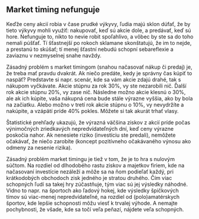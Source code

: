 ## Market timing nefunguje

Keďže ceny akcií robia v čase prudké výkyvy, ľudia majú sklon dúfať, že by tieto výkyvy mohli využiť: nakupovať, keď sú akcie dole, a predávať, keď sú hore. Nefunguje to, nikto to nevie robit spoľahlivo, a vôbec by ste sa do toho nemali púšťať. Tí šťastnejší po rokoch sklamane skonštatujú, že im to nejde, a prestanú to skúšať; tí menej šťastní nebudú schopní sebareflexie a zaviaznu v nezmyselnej snahe navždy.

Zásadný problém s market timingom (snahou načasovať nákup či predaj) je, že treba mať pravdu dvakrát. Ak niečo predáte, kedy je správny čas kúpiť to naspäť? Predstavte si napr. scenár, kde sa vám akcie zdajú drahé, tak s nákupom vyčkávate. Akcie stúpnu za rok 30%, vy ste nezarobili nič. Ďalší rok akcie stúpnu 20%, vy zase nič. Následne možno akcie klesnú o 30%, ale ak ich kúpite, vaša nákupná cena bude stále výrazne vyššia, ako by bola na začiatku. Alebo možno v tretí rok akcie stúpnu o 10%, vy nevydržíte a nakúpite, a vzápätí príde 40% pokles. Môžete si tak akurát trhať vlasy.

Štatistické prehľady ukazujú, že výrazná väčšina ziskov z akcií príde počas výnimočných zriedkavých nepredvídateľných dní, keď ceny výrazne poskočia nahor. Ak nenesiete riziko (investíciu ste predali), nemôžete očakávať, že niečo zarobíte (koncept pozitívneho očakávaného výnosu ako odmeny za nesenie rizika).

Zásadný problém market timingu je tiež v tom, že je to hra s nulovým súčtom. Na rozdiel od dlhodobého rastu ziskov a majetkov firiem, kde na načasovaní investície nezáleží a môže sa na ňom podieľať každý, pri krátkodobých obchodoch zisk jedného je stratou druhého. Čím viac schopných ľudí sa takej hry zúčastňuje, tým viac sú jej výsledky náhodné. Vidno to napr. na športoch ako ľadový hokej, kde výsledky špičkových tímov sú viac-menej nepredvídateľné, na rozdiel od (polo)amatérskych športov, kde lepšie schopnosti môžu viesť k trvalej výhode. A nemajte pochybnosti, že všade, kde sa točí veľa peňazí, nájdete veľa schopných.
